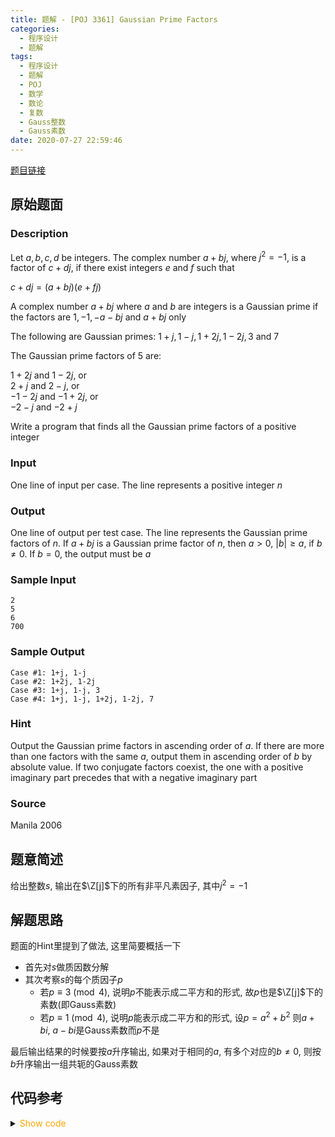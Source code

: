 ```yaml
---
title: 题解 - [POJ 3361] Gaussian Prime Factors
categories:
  - 程序设计
  - 题解
tags:
  - 程序设计
  - 题解
  - POJ
  - 数学
  - 数论
  - 复数
  - Gauss整数
  - Gauss素数
date: 2020-07-27 22:59:46
---
```

[题目链接](https://poj.org/problem?id=3361)

<!-- more -->

## 原始题面

### Description

Let $a, b, c, d$ be integers. The complex number $a+bj$, where $j^2 = -1$, is a factor of $c+dj$, if there exist integers $e$ and $f$ such that

$c + dj = (a + bj)(e + fj)$

A complex number $a + bj$ where $a$ and $b$ are integers is a Gaussian prime if the factors are $1, -1, -a - bj$ and $a + bj$ only

The following are Gaussian primes: $1 + j, 1 - j, 1 + 2j, 1 - 2j, 3$ and $7$

The Gaussian prime factors of 5 are:

$1 + 2j$ and $1 - 2j$, or  
$2 + j$ and $2 - j$, or  
$-1 - 2j$ and $-1 + 2j$, or  
$-2 - j$ and $-2 + j$

Write a program that finds all the Gaussian prime factors of a positive integer

### Input

One line of input per case. The line represents a positive integer $n$

### Output

One line of output per test case. The line represents the Gaussian prime factors of $n$. If $a + bj$ is a Gaussian prime factor of $n$, then $a > 0$, $|b| ≥ a$, if $b ≠ 0$. If $b = 0$, the output must be $a$

### Sample Input

```input1
2
5
6
700
```

### Sample Output

```output1
Case #1: 1+j, 1-j 
Case #2: 1+2j, 1-2j 
Case #3: 1+j, 1-j, 3 
Case #4: 1+j, 1-j, 1+2j, 1-2j, 7
```

### Hint

Output the Gaussian prime factors in ascending order of $a$. If there are more than one factors with the same $a$, output them in ascending order of $b$ by absolute value. If two conjugate factors coexist, the one with a positive imaginary part precedes that with a negative imaginary part

### Source

Manila 2006

## 题意简述

给出整数$s$, 输出在$\Z[j]$下的所有非平凡素因子, 其中$j^2=-1$

## 解题思路

题面的Hint里提到了做法, 这里简要概括一下

- 首先对$s$做质因数分解
- 其次考察$s$的每个质因子$p$
  - 若$p\equiv 3\pmod4$, 说明$p$不能表示成二平方和的形式, 故$p$也是$\Z[j]$下的素数(即Gauss素数)
  - 若$p\equiv 1\pmod4$, 说明$p$能表示成二平方和的形式, 设$p=a^2+b^2$
    则$a+bi,~a-bi$是Gauss素数而$p$不是

最后输出结果的时候要按$a$升序输出, 如果对于相同的$a$, 有多个对应的$b\ne0$, 则按$b$升序输出一组共轭的Gauss素数

## 代码参考

<details>
<summary><font color='orange'>Show code</font></summary>

```cpp
/*
 * @Author: Tifa
 * @LastEditTime: 2020-07-27 22:59:46
 * @Description: POJ 3361
 */
struct Complex {
  int re, im;

  Complex(int a = 0, int b = 0) : re(a), im(b) {}
  bool operator<(const Complex& rhs) const { return re == rhs.re ? im > rhs.im : re > rhs.re; }
};

int main() {
  int n, kase = 0;
  while (~scanf("%d", &n)) {
    ++kase;
    if (n == 1) {
      printf("Case #%d:\n", kase);
      continue;
    }
    priority_queue<Complex> q;
    for (int i = 2; i <= n; ++i)
      if (n % i == 0) {
        while (n % i == 0) n /= i;
        if (i % 4 == 3)
          q.push(Complex(i));
        else
          for (int a = 1; a * a < i; ++a)
            for (int b = 1; a * a + b * b <= i; ++b)
              if (a * a + b * b == i) {
                q.push(Complex(a, b));
                goto _end;
              }
      _end:;
      }
    printf("Case #%d:", kase);
    while (!q.empty()) {
      Complex now = q.top();
      q.pop();
      printf(" %d", now.re);
      if (now.im == 1)
        printf("+j, %d-j", now.re);
      else if (now.im)
        printf("+%dj, %d-%dj", now.im, now.re, now.im);
      putchar(q.empty() ? '\n' : ',');
    }
  }
}
```

</details>
